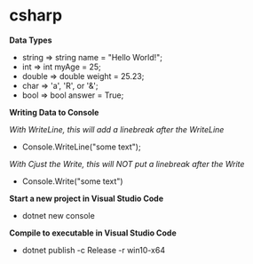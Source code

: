 # csharp

__Data Types__
* string => string name = "Hello World!";
* int => int myAge = 25;
* double => double weight =  25.23;
* char => 'a', 'R', or '&';
* bool => bool answer = True;

__Writing Data to Console__

*With WriteLine, this will add a linebreak after the WriteLine*
* Console.WriteLine("some text"); 

*With Cjust the Write, this will NOT put a linebreak after the Write*
* Console.Write("some text")

__Start a new project in Visual Studio Code__
* dotnet new console

__Compile to executable in Visual Studio Code__
* dotnet publish -c Release -r win10-x64
